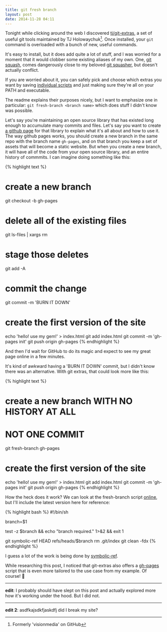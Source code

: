 ```yaml
---
title: git fresh branch
layout: post
date: 2014-11-28 04:11
---
```


Tonight while clicking around the web I discovered
[tj/git-extras](https://github.com/tj/git-extras), a set of useful git tools
maintained by TJ Holowaychuk[^tj]. Once installed, your `git` command is
overloaded with a bunch of new, useful commands.

[^tj]: Formerly 'visionmedia' on GitHub

It's easy to install, but it does add quite a lot of stuff, and I was worried
for a moment that it would clobber some existing aliases of my own. One, [git squash][squash],
comes dangerously close to my beloved [git squasher][squasher], but doesn't
actually conflict.

[squash]:https://github.com/tj/git-extras/blob/master/bin/git-squash
[squasher]:https://github.com/maxjacobson/dotfiles/blob/f40c96fd883912f37f1451a2a41cb8c32c2c963f/.gitconfig#L16

If you are worried about it, you can safely pick and choose which extras you
want by saving [individual scripts][] and just making sure they're all on your
PATH and executable.

[individual scripts]: https://github.com/tj/git-extras/tree/master/bin

The readme explains their purposes nicely, but I want to emphasize one in
particular: `git fresh-branch <branch name>` which does stuff I didn't know was
possible.

Let's say you're maintaining an open source library that has existed long enough
to accumulate many commits and files. Let's say you want to create [a github
page](https://pages.github.com/) for that library to explain what it's all about
and how to use it. The way github pages works, you should create a new branch in
the same repo with the branch name `gh-pages`, and on that branch you keep a set
of assets that will become a static website. But when you create a new branch,
it will have all of the code from your open source library, and an entire
history of commmits. I can imagine doing something like this:

{% highlight text %}
# create a new branch
git checkout -b gh-pages
# delete all of the existing files
git ls-files | xargs rm
# stage those deletes
git add -A
# commit the change
git commit -m 'BURN IT DOWN'

# create the first version of the site
echo 'hello! use my gem!' > index.html
git add index.html
git commit -m 'gh-pages init'
git push origin gh-pages
{% endhighlight %}

And then I'd wait for GitHub to do its magic and expect to see my great page
online in a few minutes.

It's kind of awkward having a 'BURN IT DOWN' commit, but I didn't know there was
an alternative. With git extras, that could look more like this:

{% highlight text %}
# create a new branch WITH NO HISTORY AT ALL
# NOT ONE COMMIT
git fresh-branch gh-pages

# create the first version of the site
echo 'hello! use my gem!' > index.html
git add index.html
git commit -m 'gh-pages init'
git push origin gh-pages
{% endhighlight %}

How the heck does it work? We can look at the fresh-branch script [online][],
but I'll include the latest version here for reference:

[online]: https://github.com/tj/git-extras/blob/master/bin/git-fresh-branch

{% highlight bash %}
#!/bin/sh

branch=$1

test -z $branch && echo "branch required." 1>&2 && exit 1

git symbolic-ref HEAD refs/heads/$branch
rm .git/index
git clean -fdx
{% endhighlight %}

I guess a lot of the work is being done by [symbolic-ref][].

[symbolic-ref]: http://git-scm.com/docs/git-symbolic-ref

While researching this post, I noticed that git-extras also offers a
[gh-pages](https://github.com/tj/git-extras/blob/master/bin/git-gh-pages) script
that is even more tailored to the use case from my example. Of course! :leaves:

* * *

**edit**: I probably should have slept on this post and actually explored more
how it's working under the hood. But I did not.

* * *

**edit 2**: asdfkajsdkfjaskdfj did I break my site?
